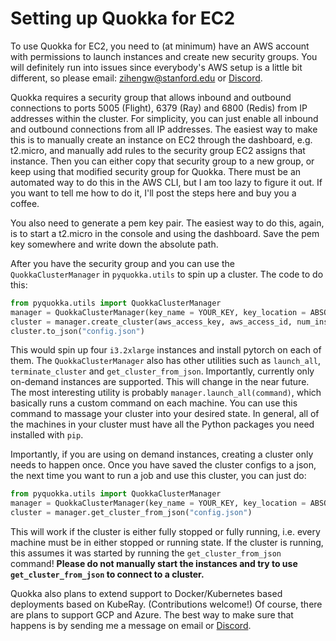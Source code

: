 # Setting up Quokka for EC2

To use Quokka for EC2, you need to (at minimum) have an AWS account with permissions to launch instances and create new security groups. You will definitely run into issues since everybody's AWS setup is a little bit different, so please email: zihengw@stanford.edu or [Discord](https://discord.gg/6ujVV9HAg3). 

Quokka requires a security group that allows inbound and outbound connections to ports 5005 (Flight), 6379 (Ray) and 6800 (Redis) from IP addresses within the cluster. For simplicity, you can just enable all inbound and outbound connections from all IP addresses. The easiest way to make this is to manually create an instance on EC2 through the dashboard, e.g. t2.micro, and manually add rules to the security group EC2 assigns that instance. Then you can either copy that security group to a new group, or keep using that modified security group for Quokka. There must be an automated way to do this in the AWS CLI, but I am too lazy to figure it out. If you want to tell me how to do it, I'll post the steps here and buy you a coffee.

You also need to generate a pem key pair. The easiest way to do this, again, is to start a t2.micro in the console and using the dashboard. Save the pem key somewhere and write down the absolute path.

After you have the security group and you can use the `QuokkaClusterManager` in `pyquokka.utils` to spin up a cluster. The code to do this:

~~~python
from pyquokka.utils import QuokkaClusterManager
manager = QuokkaClusterManager(key_name = YOUR_KEY, key_location = ABSOLUTE_PATH_TO_KEY, security_group= SECURITY_GROUP_ID)
cluster = manager.create_cluster(aws_access_key, aws_access_id, num_instances = 4, instance_type = "i3.2xlarge", requirements = ["pytorch"])
cluster.to_json("config.json")
~~~

This would spin up four `i3.2xlarge` instances and install pytorch on each of them. The `QuokkaClusterManager` also has other utilities such as `launch_all`, `terminate_cluster` and `get_cluster_from_json`. Importantly, currently only on-demand instances are supported. This will change in the near future. The most interesting utility is probably `manager.launch_all(command)`, which basically runs a custom command on each machine. You can use this command to massage your cluster into your desired state. In general, all of the machines in your cluster must have all the Python packages you need installed with `pip`.

Importantly, if you are using on demand instances, creating a cluster only needs to happen once. Once you have saved the cluster configs to a json, the next time you want to run a job and use this cluster, you can just do: 

~~~python
from pyquokka.utils import QuokkaClusterManager
manager = QuokkaClusterManager(key_name = YOUR_KEY, key_location = ABSOLUTE_PATH_TO_KEY, security_group= SECURITY_GROUP_ID)
cluster = manager.get_cluster_from_json("config.json")
~~~

This will work if the cluster is either fully stopped or fully running, i.e. every machine must be in either stopped or running state. If the cluster is running, this assumes it was started by running the `get_cluster_from_json` command! **Please do not manually start the instances and try to use `get_cluster_from_json` to connect to a cluster.**

Quokka also plans to extend support to Docker/Kubernetes based deployments based on KubeRay. (Contributions welcome!) Of course, there are plans to support GCP and Azure. The best way to make sure that happens is by sending me a message on email or [Discord](https://discord.gg/YKbK2TVk). 
